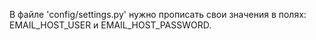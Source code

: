 В файле 'config/settings.py' нужно прописать свои значения в полях: EMAIL_HOST_USER и EMAIL_HOST_PASSWORD.
